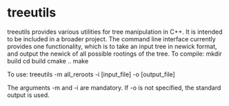 # treeutils

treeutils provides various utilities for tree manipulation in C++.  It is intended to be included in a broader project.  The command line interface currently provides one functionality, which is to take an input tree in newick format, and output the newick of all possible rootings of the tree.
To compile:
mkdir build
cd build
cmake ..
make

To use:
treeutils -m all_reroots -i [input_file] -o [output_file]

The arguments -m and -i are mandatory.  If -o is not specified, the standard output is used.
